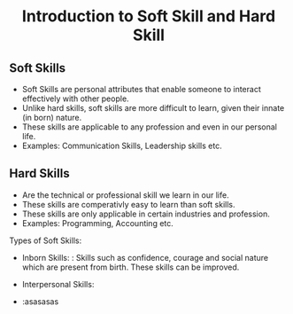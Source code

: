 # <center>Introduction to Soft Skill and Hard Skill</center>

## Soft Skills
- Soft Skills are personal attributes that enable someone to interact effectively with other people.
- Unlike hard skills, soft skills are more difficult to learn, given their innate (in born) nature.
- These skills are applicable to any profession and even in our personal life.
- Examples: Communication Skills, Leadership skills etc.
## Hard Skills
- Are the technical or professional skill we learn in our life.
- These skills are comperativly easy to learn than soft skills.
- These skills are only applicable in certain industries and profession.
- Examples: Programming, Accounting etc.

Types of Soft Skills:
- Inborn Skills:
  : Skills such as confidence, courage and social nature which are present from birth. These skills can be improved.
  
- Interpersonal Skills:
-  :asasasas
	
  
<!--stackedit_data:
eyJoaXN0b3J5IjpbLTIwNzU3ODM2MzgsNDY4ODkyODc0LDc5NT
I3MDY4OV19
-->